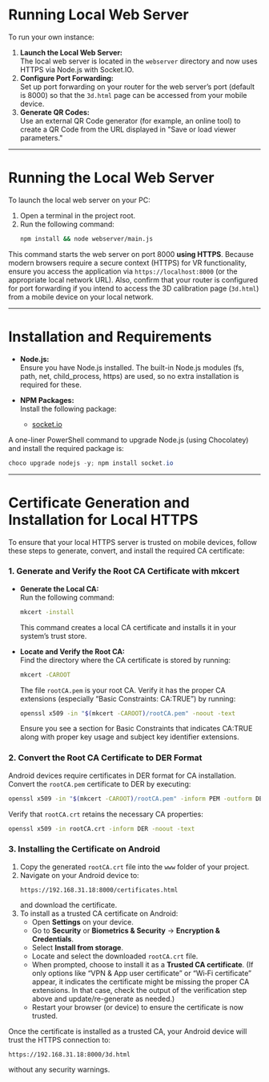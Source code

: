 # Running Local Web Server

To run your own instance:

1. **Launch the Local Web Server:**  
   The local web server is located in the `webserver` directory and now uses HTTPS via Node.js with Socket.IO.
2. **Configure Port Forwarding:**  
   Set up port forwarding on your router for the web server’s port (default is 8000) so that the `3d.html` page can be accessed from your mobile device.
3. **Generate QR Codes:**  
   Use an external QR Code generator (for example, an online tool) to create a QR Code from the URL displayed in "Save or load viewer parameters."

---

# Running the Local Web Server

To launch the local web server on your PC:

1. Open a terminal in the project root.
2. Run the following command:
    ```sh
    npm install && node webserver/main.js
    ```
   
This command starts the web server on port 8000 **using HTTPS**. Because modern browsers require a secure context (HTTPS) for VR functionality, ensure you access the application via `https://localhost:8000` (or the appropriate local network URL). Also, confirm that your router is configured for port forwarding if you intend to access the 3D calibration page (`3d.html`) from a mobile device on your local network.

---

# Installation and Requirements

- **Node.js:**  
  Ensure you have Node.js installed. The built-in Node.js modules (fs, path, net, child_process, https) are used, so no extra installation is required for these.

- **NPM Packages:**  
  Install the following package:
  - [socket.io](https://www.npmjs.com/package/socket.io)

A one-liner PowerShell command to upgrade Node.js (using Chocolatey) and install the required package is:
```powershell
choco upgrade nodejs -y; npm install socket.io
```

---

# Certificate Generation and Installation for Local HTTPS

To ensure that your local HTTPS server is trusted on mobile devices, follow these steps to generate, convert, and install the required CA certificate:

### 1. Generate and Verify the Root CA Certificate with mkcert

- **Generate the Local CA:**  
  Run the following command:
  ```sh
  mkcert -install
  ```
  This command creates a local CA certificate and installs it in your system’s trust store.

- **Locate and Verify the Root CA:**  
  Find the directory where the CA certificate is stored by running:
  ```sh
  mkcert -CAROOT
  ```
  The file `rootCA.pem` is your root CA. Verify it has the proper CA extensions (especially “Basic Constraints: CA:TRUE”) by running:
  ```sh
  openssl x509 -in "$(mkcert -CAROOT)/rootCA.pem" -noout -text
  ```
  Ensure you see a section for Basic Constraints that indicates CA:TRUE along with proper key usage and subject key identifier extensions.

### 2. Convert the Root CA Certificate to DER Format

Android devices require certificates in DER format for CA installation. Convert the `rootCA.pem` certificate to DER by executing:
```sh
openssl x509 -in "$(mkcert -CAROOT)/rootCA.pem" -inform PEM -outform DER -out rootCA.crt
```
Verify that `rootCA.crt` retains the necessary CA properties:
```sh
openssl x509 -in rootCA.crt -inform DER -noout -text
```

### 3. Installing the Certificate on Android

1. Copy the generated `rootCA.crt` file into the `www` folder of your project.
2. Navigate on your Android device to:
    ```
    https://192.168.31.18:8000/certificates.html
    ```
   and download the certificate.
3. To install as a trusted CA certificate on Android:
   - Open **Settings** on your device.
   - Go to **Security** or **Biometrics & Security** → **Encryption & Credentials**.
   - Select **Install from storage**.
   - Locate and select the downloaded `rootCA.crt` file.
   - When prompted, choose to install it as a **Trusted CA certificate**. (If only options like “VPN & App user certificate” or “Wi‑Fi certificate” appear, it indicates the certificate might be missing the proper CA extensions. In that case, check the output of the verification step above and update/re-generate as needed.)
   - Restart your browser (or device) to ensure the certificate is now trusted.

Once the certificate is installed as a trusted CA, your Android device will trust the HTTPS connection to:
```
https://192.168.31.18:8000/3d.html
```
without any security warnings.